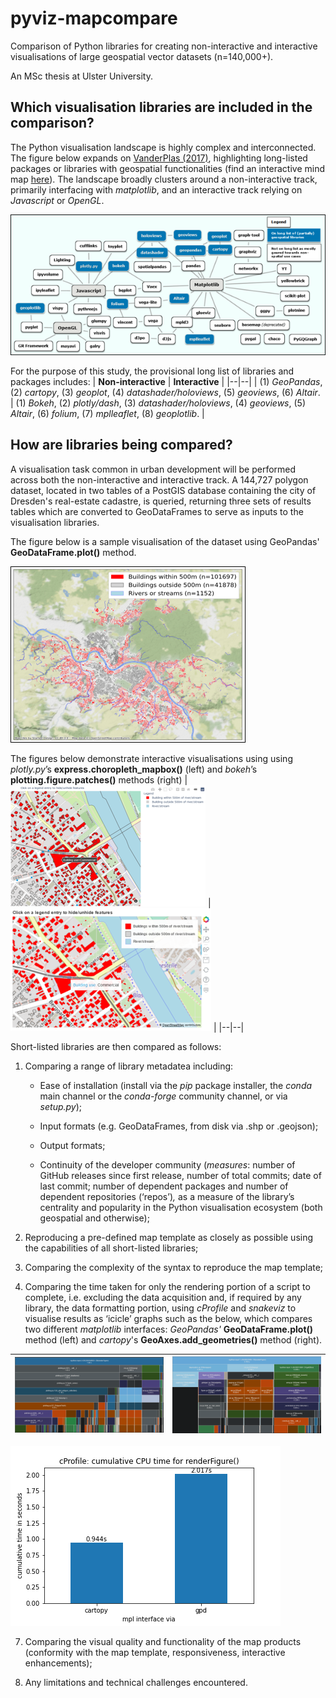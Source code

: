 
  
  
  

# pyviz-mapcompare

Comparison of Python libraries for creating non-interactive and interactive visualisations of large geospatial vector datasets (n=140,000+).

  

An MSc thesis at Ulster University.

  

## Which visualisation libraries are included in the comparison?

The Python visualisation landscape is highly complex and interconnected. The figure below expands on [VanderPlas (2017)]( https://www.youtube.com/watch?v=FytuB8nFHPQ), highlighting long-listed packages or libraries with geospatial functionalities (find an interactive mind map [here]( https://www.mindomo.com/mindmap/d932a80b26bc4cc59d0729ccb6a01a2b)). The landscape broadly clusters around a non-interactive track, primarily interfacing with *matplotlib*, and an interactive track relying on *Javascript* or *OpenGL*.

![The Python visualisation landscape](python_viz_landscape.png)

For the purpose of this study, the provisional long list of libraries and packages includes:
| **Non-interactive** | **Interactive** |
|--|--|
| (1) *GeoPandas*, (2) *cartopy*, (3) *geoplot*, (4) *datashader/holoviews*, (5) *geoviews*, (6) *Altair*. | (1) *Bokeh*, (2) *plotly/dash*, (3) *datashader/holoviews*, (4) *geoviews*, (5) *Altair*, (6) *folium*, (7) *mplleaflet*, (8) *geoplotlib*.  |

## How are libraries being compared?

  

A visualisation task common in urban development will be performed across both the non-interactive and interactive track. A 144,727 polygon dataset, located in two tables of a PostGIS database containing the city of Dresden's real-estate cadastre, is queried, returning three sets of results tables which are converted to GeoDataFrames to serve as inputs to the visualisation libraries. 

The figure below is a sample visualisation of the dataset using GeoPandas' **GeoDataFrame.plot()** method.

![Sample GeoPandas visualisation](sample_geopandas.png)

 The figures below demonstrate interactive visualisations using using *plotly.py*’s **express.choropleth_mapbox()** (left) and *bokeh*’s  **plotting.figure.patches()** methods (right)
|  ![Sample plotly.py visualisation](sample_plotly.png)  | ![Sample bokeh visualisation](sample_bokeh.png) |
|--|--|


Short-listed libraries are then compared as follows:

  

1. Comparing a range of library metadatea including:

	* Ease of installation (install via the _pip_ package installer, the _conda_ main channel or the _conda-forge_ community channel, or via _setup.py_);

	* Input formats (e.g. GeoDataFrames, from disk via .shp or .geojson);

	* Output formats;

	* Continuity of the developer community (_measures_: number of GitHub releases since first release, number of total commits; date of last commit; number of dependent packages and number of dependent repositories (‘repos’)_,_ as a measure of the library’s centrality and popularity in the Python visualisation ecosystem (both geospatial and otherwise);

2. Reproducing a pre-defined map template as closely as possible using the 
capabilities of all short-listed libraries;

3. Comparing the complexity of the syntax to reproduce the map template;

4. Comparing the time taken for only the rendering portion of a script to complete, i.e. excluding the data acquisition and, if required by any library, the data formatting portion, using *cProfile* and *_snakeviz_* to visualise results as ‘icicle’ graphs such as the below, which compares two different *matplotlib* interfaces: *GeoPandas'*  **GeoDataFrame.plot()** method (left) and *cartopy*'s **GeoAxes.add_geometries()** method (right).

| ![Snakeviz icicle graph for GeoDataFrame.plot()](snakeviz_gpd.png)  | ![Snakeviz icicle graph for GeoAxes.add_geometries()](snakeviz_cartopy.png)  |
|--|--|


  

![CPU time comparison for renderfigure()](cProfile_time_comp.png)

7. Comparing the visual quality and functionality of the map products (conformity with the map template, responsiveness, interactive enhancements);

8. Any limitations and technical challenges encountered.
